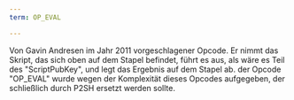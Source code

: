 ```yaml
---
term: OP_EVAL

---
```

Von Gavin Andresen im Jahr 2011 vorgeschlagener Opcode. Er nimmt das Skript, das sich oben auf dem Stapel befindet, führt es aus, als wäre es Teil des "ScriptPubKey", und legt das Ergebnis auf dem Stapel ab. der Opcode "OP_EVAL" wurde wegen der Komplexität dieses Opcodes aufgegeben, der schließlich durch P2SH ersetzt werden sollte.